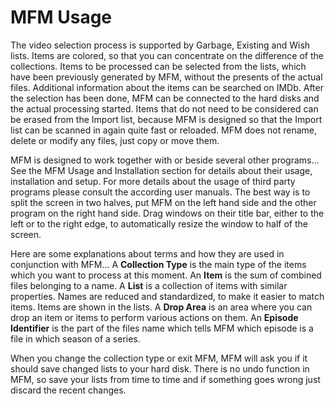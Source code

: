 # MFM Usage
The video selection process is supported by Garbage, Existing and Wish lists.  Items are colored, so that you can concentrate on the difference of the collections.  Items to be processed can be selected from the lists, which have been previously generated by MFM, without the presents of the actual files.  Additional information about the items can be searched on IMDb.  After the selection has been done, MFM can be connected to the hard disks and the actual processing started.  Items that do not need to be considered can be erased from the Import list, because MFM is designed so that the Import list can be scanned in again quite fast or reloaded.  MFM does not rename, delete or modify any files, just copy or move them.

MFM is designed to work together with or beside several other programs...  See the MFM Usage and Installation section for details about their usage, installation and setup.  For more details about the usage of third party programs please consult the according user manuals.  The best way is to split the screen in two halves, put MFM on the left hand side and the other program on the right hand side.  Drag windows on their title bar, either to the left or to the right edge, to automatically resize the window to half of the screen.

Here are some explanations about terms and how they are used in conjunction with MFM...  A **Collection Type** is the main type of the items which you want to process at this moment.  An **Item** is the sum of combined files belonging to a name.  A **List** is a collection of items with similar properties.  Names are reduced and standardized, to make it easier to match items.  Items are shown in the lists.  A **Drop Area** is an area where you can drop an item or items to perform various actions on them.  An **Episode Identifier** is the part of the files name which tells MFM which episode is a file in which season of a series.

When you change the collection type or exit MFM, MFM will ask you if it should save changed lists to your hard disk.  There is no undo function in MFM, so save your lists from time to time and if something goes wrong just discard the recent changes.
